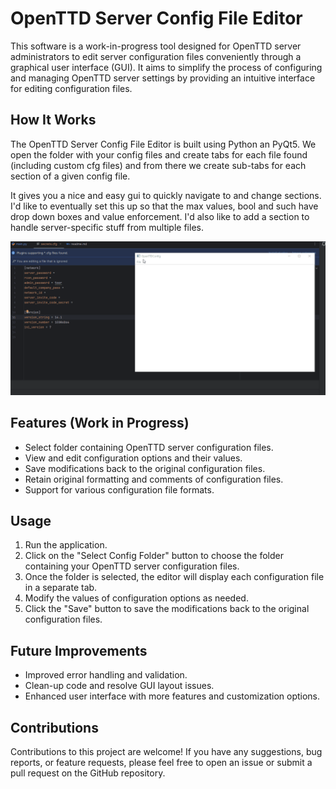 # OpenTTD Server Config File Editor

This software is a work-in-progress tool designed for OpenTTD server administrators to edit server configuration files conveniently through a graphical user interface (GUI). It aims to simplify the process of configuring and managing OpenTTD server settings by providing an intuitive interface for editing configuration files.

## How It Works

The OpenTTD Server Config File Editor is built using Python an PyQt5.
We open the folder with your config files and create tabs for each file found (including custom cfg files) and from there
we create sub-tabs for each section of a given config file.

It gives you a nice and easy gui to quickly navigate to and change sections. I'd like to eventually set this up so that the max values, bool and such have drop down boxes and value enforcement.
I'd also like to add a section to handle server-specific stuff from multiple files.

![Demo Gif](https://github.com/SarahRoseLives/PyOpenTTDConfig/blob/master/demo.gif?raw=true)

## Features (Work in Progress)

- Select folder containing OpenTTD server configuration files.
- View and edit configuration options and their values.
- Save modifications back to the original configuration files.
- Retain original formatting and comments of configuration files.
- Support for various configuration file formats.

## Usage

1. Run the application.
2. Click on the "Select Config Folder" button to choose the folder containing your OpenTTD server configuration files.
3. Once the folder is selected, the editor will display each configuration file in a separate tab.
4. Modify the values of configuration options as needed.
5. Click the "Save" button to save the modifications back to the original configuration files.

## Future Improvements

- Improved error handling and validation.
- Clean-up code and resolve GUI layout issues.
- Enhanced user interface with more features and customization options.

## Contributions

Contributions to this project are welcome! If you have any suggestions, bug reports, or feature requests, please feel free to open an issue or submit a pull request on the GitHub repository.


